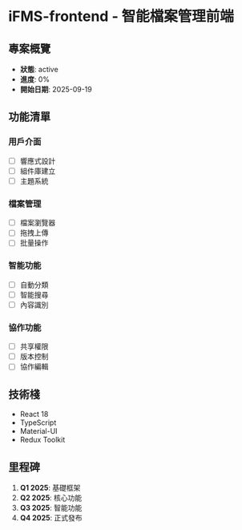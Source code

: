 # iFMS-frontend - 智能檔案管理前端

## 專案概覽
- **狀態**: active
- **進度**: 0%
- **開始日期**: 2025-09-19

## 功能清單

### 用戶介面
- [ ] 響應式設計
- [ ] 組件庫建立
- [ ] 主題系統

### 檔案管理
- [ ] 檔案瀏覽器
- [ ] 拖拽上傳
- [ ] 批量操作

### 智能功能
- [ ] 自動分類
- [ ] 智能搜尋
- [ ] 內容識別

### 協作功能
- [ ] 共享權限
- [ ] 版本控制
- [ ] 協作編輯

## 技術棧
- React 18
- TypeScript
- Material-UI
- Redux Toolkit

## 里程碑
1. **Q1 2025**: 基礎框架
2. **Q2 2025**: 核心功能
3. **Q3 2025**: 智能功能
4. **Q4 2025**: 正式發布